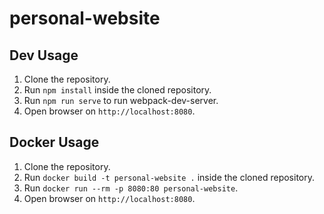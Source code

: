 # personal-website

## Dev Usage

1. Clone the repository.
2. Run `npm install` inside the cloned repository.
3. Run `npm run serve` to run webpack-dev-server.
4. Open browser on `http://localhost:8080`.

## Docker Usage

1. Clone the repository.
2. Run `docker build -t personal-website .` inside the cloned repository.
3. Run `docker run --rm -p 8080:80 personal-website`.
4. Open browser on `http://localhost:8080`.
